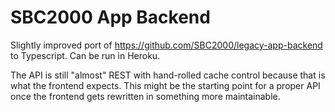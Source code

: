 # SBC2000 App Backend

Slightly improved port of https://github.com/SBC2000/legacy-app-backend to Typescript. Can be run in Heroku.

The API is still "almost" REST with hand-rolled cache control because that is what the frontend expects. This might be the starting point for a proper API once the frontend gets rewritten in something more maintainable.
